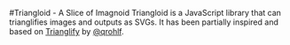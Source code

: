 #Triangloid - A Slice of Imagnoid
Triangloid is a JavaScript library that can trianglifies images and outputs as SVGs. It has been partially inspired and based on [Trianglify](https://github.com/qrohlf/trianglify) by [@qrohlf](https://github.com/qrohlf/).
